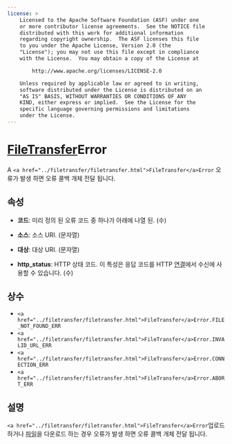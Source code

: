 ```yaml
---
license: >
    Licensed to the Apache Software Foundation (ASF) under one
    or more contributor license agreements.  See the NOTICE file
    distributed with this work for additional information
    regarding copyright ownership.  The ASF licenses this file
    to you under the Apache License, Version 2.0 (the
    "License"); you may not use this file except in compliance
    with the License.  You may obtain a copy of the License at

        http://www.apache.org/licenses/LICENSE-2.0

    Unless required by applicable law or agreed to in writing,
    software distributed under the License is distributed on an
    "AS IS" BASIS, WITHOUT WARRANTIES OR CONDITIONS OF ANY
    KIND, either express or implied.  See the License for the
    specific language governing permissions and limitations
    under the License.
---
```


# <a href="../filetransfer/filetransfer.html">FileTransfer</a>Error

A `<a href="../filetransfer/filetransfer.html">FileTransfer</a>Error` 오류가 발생 하면 오류 콜백 개체 전달 됩니다.

## 속성

*   **코드**: 미리 정의 된 오류 코드 중 하나가 아래에 나열 된. (수)

*   **소스**: 소스 URI. (문자열)

*   **대상**: 대상 URI. (문자열)

*   **http_status**: HTTP 상태 코드. 이 특성은 응답 코드를 HTTP <a href="../../connection/connection.html">연결</a>에서 수신에 사용할 수 있습니다. (수)

## 상수

*   `<a href="../filetransfer/filetransfer.html">FileTransfer</a>Error.FILE_NOT_FOUND_ERR`
*   `<a href="../filetransfer/filetransfer.html">FileTransfer</a>Error.INVALID_URL_ERR`
*   `<a href="../filetransfer/filetransfer.html">FileTransfer</a>Error.CONNECTION_ERR`
*   `<a href="../filetransfer/filetransfer.html">FileTransfer</a>Error.ABORT_ERR`

## 설명

`<a href="../filetransfer/filetransfer.html">FileTransfer</a>Error`업로드 하거나 <a href="../fileobj/fileobj.html">파일</a>을 다운로드 하는 경우 오류가 발생 하면 오류 콜백 개체 전달 됩니다.